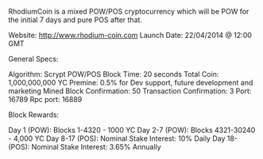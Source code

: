 RhodiumCoin is a mixed POW/POS cryptocurrency which will be POW for the initial 7 days and pure POS after that.

Website: http://www.rhodium-coin.com
Launch Date: 22/04/2014 @ 12:00 GMT


General Specs:

Algorithm: Scrypt POW/POS 
Block Time: 20 seconds
Total Coin: 1,000,000,000 YC
Premine: 0.5% for Dev support, future development and marketing
Mined Block Confirmation: 50
Transaction Confirmation: 3
Port: 16789
Rpc port: 16889 

Block Rewards:

Day 1 (POW): Blocks 1-4320 - 1000 YC 
Day 2-7 (POW): Blocks 4321-30240 - 4,000 YC
Day 8-17 (POS): Nominal Stake Interest: 10% Daily
Day 18- (POS): Nominal Stake Interest: 3.65% Annually